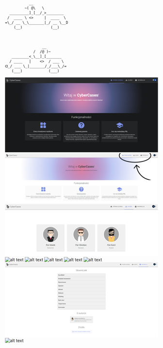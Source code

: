 
               __        
             ~( @\   \
      _________]_[__/_>________
     /  ____ \ <>     |  ____  \
    =\_/ __ \_\_______|_/ __ \__D
        (__)             (__)



                     __  
                 /  /@ )~
       ________<_\__]_[_______
      / ____   |    <>  / ___ \
    ᗡ_/ ___ \_|_______/_/___\_/=  
       (___)            (___)



  ![alt text](https://github.com/Sarneusz/CyberCases/blob/main/frontend/screenshots/Obraz1.png)
  ![alt text](https://github.com/Sarneusz/CyberCases/blob/main/frontend/screenshots/Obraz2.png)
  ![alt text](https://github.com/Sarneusz/CyberCases/blob/main/frontend/screenshots/Obraz3.png)
  ![alt text](https://github.com/Sarneusz/CyberCases/blob/main/frontend/screenshots/Obraz4.png)
  ![alt text](https://github.com/Sarneusz/CyberCases/blob/main/frontend/screenshots/Obraz5.png)
  ![alt text](https://github.com/Sarneusz/CyberCases/blob/main/frontend/screenshots/Obraz6.png)
  ![alt text](https://github.com/Sarneusz/CyberCases/blob/main/frontend/screenshots/Obraz7.png)
  ![alt text](https://github.com/Sarneusz/CyberCases/blob/main/frontend/screenshots/Obraz8.png)
  ![alt text](https://github.com/Sarneusz/CyberCases/blob/main/frontend/screenshots/Obraz9.png)
  ![alt text](https://github.com/Sarneusz/CyberCases/blob/main/frontend/screenshots/Obraz10.png)

